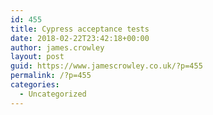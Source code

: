 ```yaml
---
id: 455
title: Cypress acceptance tests
date: 2018-02-22T23:42:18+00:00
author: james.crowley
layout: post
guid: https://www.jamescrowley.co.uk/?p=455
permalink: /?p=455
categories:
  - Uncategorized
---
```

